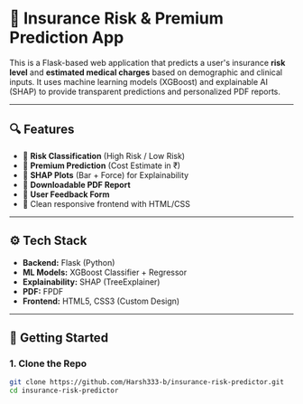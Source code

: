 # 🏥 Insurance Risk & Premium Prediction App

This is a Flask-based web application that predicts a user's insurance **risk level** and **estimated medical charges** based on demographic and clinical inputs. It uses machine learning models (XGBoost) and explainable AI (SHAP) to provide transparent predictions and personalized PDF reports.

---

## 🔍 Features

- 🔢 **Risk Classification** (High Risk / Low Risk)
- 💸 **Premium Prediction** (Cost Estimate in ₹)
- 🧠 **SHAP Plots** (Bar + Force) for Explainability
- 📄 **Downloadable PDF Report**
- 📝 **User Feedback Form**
- 🎨 Clean responsive frontend with HTML/CSS

---

## ⚙️ Tech Stack

- **Backend:** Flask (Python)
- **ML Models:** XGBoost Classifier + Regressor
- **Explainability:** SHAP (TreeExplainer)
- **PDF:** FPDF
- **Frontend:** HTML5, CSS3 (Custom Design)

---

## 🚀 Getting Started

### 1. Clone the Repo
```bash
git clone https://github.com/Harsh333-b/insurance-risk-predictor.git
cd insurance-risk-predictor
